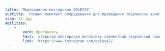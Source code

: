 ```yaml
---
title: 'Передвижная мастерская OOLEY42'
subtitle: 'Полный комплект оборудования для проведения творческих занятий и воплощения коллективных проектов в любом месте'
icon: 42.jpg
abilities:
    -
        verd: Пригласить
        text: 'открытую мастерскую воплотить совместный творческий проект'
        link: 'https://www.instagram.com/ooley42/'
---
```


